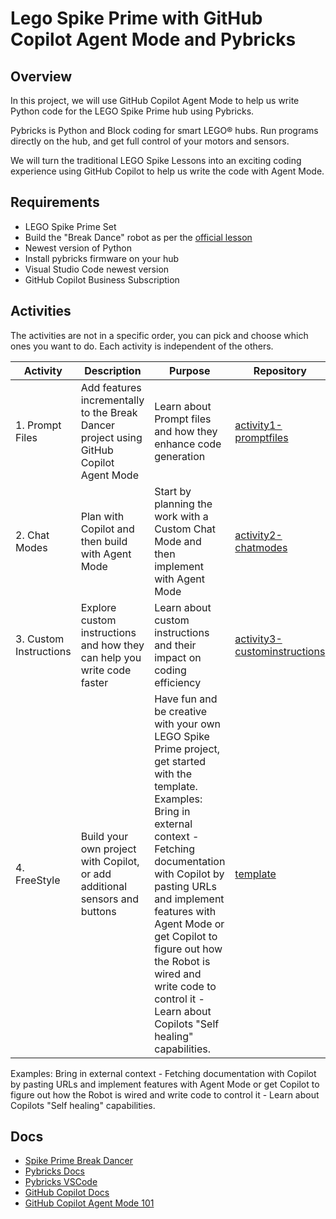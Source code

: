 # Lego Spike Prime with GitHub Copilot Agent Mode and Pybricks

## Overview

In this project, we will use GitHub Copilot Agent Mode to help us write Python code for the LEGO Spike Prime hub using Pybricks.

Pybricks is Python and Block coding for smart LEGO® hubs. Run programs directly on the hub, and get full control of your motors and sensors.

We will turn the traditional LEGO Spike Lessons into an exciting coding experience using GitHub Copilot to help us write the code with Agent Mode.

## Requirements
- LEGO Spike Prime Set
 - Build the "Break Dance" robot as per the [official lesson](https://education.lego.com/en-us/lessons/prime-life-hacks/break-dance//)
- Newest version of Python
- Install pybricks firmware on your hub
- Visual Studio Code newest version
- GitHub Copilot Business Subscription

## Activities

The activities are not in a specific order, you can pick and choose which ones you want to do. Each activity is independent of the others.

| Activity | Description | Purpose | Repository |
|----------|-------------|---------|------------|
| 1. Prompt Files | Add features incrementally to the Break Dancer project using GitHub Copilot Agent Mode | Learn about Prompt files and how they enhance code generation | [activity1-promptfiles](https://github.com/pybricks-and-agentmode/activity1-promptfiles) |
| 2. Chat Modes | Plan with Copilot and then build with Agent Mode | Start by planning the work with a Custom Chat Mode and then implement with Agent Mode | [activity2-chatmodes](https://github.com/pybricks-and-agentmode/activity2-chatmodes) |
| 3. Custom Instructions | Explore custom instructions and how they can help you write code faster | Learn about custom instructions and their impact on coding efficiency | [activity3-custominstructions](https://github.com/pybricks-and-agentmode/activity3-custominstructions) |
| 4. FreeStyle | Build your own project with Copilot, or add additional sensors and buttons | Have fun and be creative with your own LEGO Spike Prime project, get started with the template. Examples: Bring in external context - Fetching documentation with Copilot by pasting URLs and implement features with Agent Mode or get Copilot to figure out how the Robot is wired and write code to control it - Learn about Copilots "Self healing" capabilities. | [template](https://github.com/pybricks-and-agentmode/template) |

Examples: Bring in external context - Fetching documentation with Copilot by pasting URLs and implement features with Agent Mode or get Copilot to figure out how the Robot is wired and write code to control it - Learn about Copilots "Self healing" capabilities.



## Docs

- [Spike Prime Break Dancer](https://education.lego.com/en-us/lessons/prime-life-hacks/break-dance/student-worksheet/)
- [Pybricks Docs](https://docs.pybricks.com/en/stable/)
- [Pybricks VSCode](https://pybricks.com/project/pybricks-other-editors/)
- [GitHub Copilot Docs](https://docs.github.com/en/copilot/getting-started-with-github-copilot)
- [GitHub Copilot Agent Mode 101](https://github.blog/ai-and-ml/github-copilot/agent-mode-101-all-about-github-copilots-powerful-mode/)